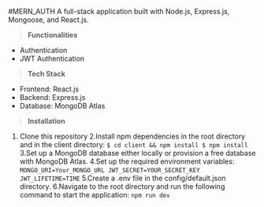 #MERN_AUTH
A full-stack application built with Node.js, Express.js, Mongoose, and React.js.

>**Functionalities**
- Authentication
- JWT Authentication
>**Tech Stack**
- Frontend: React.js
- Backend: Express.js
- Database: MongoDB Atlas
>**Installation**
1. Clone this repository
2.Install npm dependencies in the root directory and in the client directory:
   `$ cd client && npm install
   $ npm install`
3.Set up a MongoDB database either locally or provision a free database with MongoDB Atlas.
4.Set up the required environment variables:
`MONGO_URI=Your_MONGO_URL
JWT_SECRET=YOUR_SECRET_KEY
JWT_LIFETIME=TIME`
5.Create a .env file in the config/default.json directory.
6.Navigate to the root directory and run the following command to start the application:
`npm run dev`
